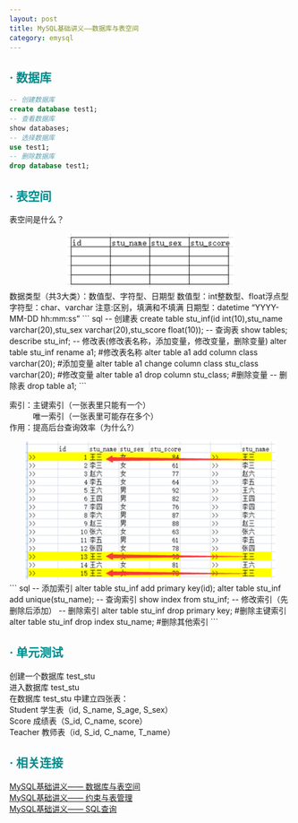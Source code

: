 ```yaml
---
layout: post
title: MySQL基础讲义——数据库与表空间
category: emysql
---
```


## **<span style="color:#008B8B;">· 数据库</span>**
``` sql
-- 创建数据库   
create database test1;   
-- 查看数据库   
show databases;   
-- 选择数据库   
use test1;   
-- 删除数据库   
drop database test1;  
```

## **<span style="color:#008B8B;">· 表空间</span>**
表空间是什么？    
<div align="center">
<img width="300" height="100" alt="图片名称" src="https://raw.githubusercontent.com/carrylaw/IMG/master/img_sql/sql13.png" />
</div>
数据类型（共3大类）：数值型、字符型、日期型    
数值型：int整数型、float浮点型    
字符型：char、varchar  注意:区别，填满和不填满    
日期型：datetime “YYYY-MM-DD hh:mm:ss”
``` sql
-- 创建表    
create table stu_inf(id int(10),stu_name varchar(20),stu_sex varchar(20),stu_score float(10));      
-- 查询表   
show tables;   
describe stu_inf;   
-- 修改表(修改表名称，添加变量，修改变量，删除变量)    
alter table stu_inf rename a1; #修改表名称   
alter table a1 add column class varchar(20); #添加变量   
alter table a1 change column class stu_class varchar(20); #修改变量    
alter table a1 drop column stu_class; #删除变量
-- 删除表    
drop table a1;
```

索引：主键索引（一张表里只能有一个）     
&emsp;&emsp;&emsp;唯一索引（一张表里可能存在多个）   
作用：提高后台查询效率（为什么?）
<div align="center">
<img width="450" height="250" alt="图片名称" src="https://raw.githubusercontent.com/carrylaw/IMG/master/img_sql/sql14.png" />
</div>
``` sql
-- 添加索引   
alter table stu_inf add primary key(id);   
alter table stu_inf add unique(stu_name);   
-- 查询索引   
show index from stu_inf;   
-- 修改索引（先删除后添加）   
-- 删除索引   
alter table stu_inf drop primary key; #删除主键索引   
alter table stu_inf drop index stu_name; #删除其他索引
```

## **<span style="color:#008B8B;">· 单元测试</span>**
创建一个数据库 test_stu   
进入数据库 test_stu   
在数据库 test_stu 中建立四张表：   
Student 学生表（id, S_name, S_age, S_sex）   
Score 成绩表（S_id, C_name, score）   
Teacher 教师表（id, S_id, C_name, T_name）   

## **<span style="color:#008B8B;">· 相关连接</span>**
[MySQL基础讲义—— 数据库与表空间](https://carrylaw.github.io/emysql/2017/10/10/sql03/)   
[MySQL基础讲义—— 约束与表管理](https://carrylaw.github.io/emysql/2017/10/10/sql04/)   
[MySQL基础讲义—— SQL查询](https://carrylaw.github.io/emysql/2017/10/10/sql05/)
 
   

